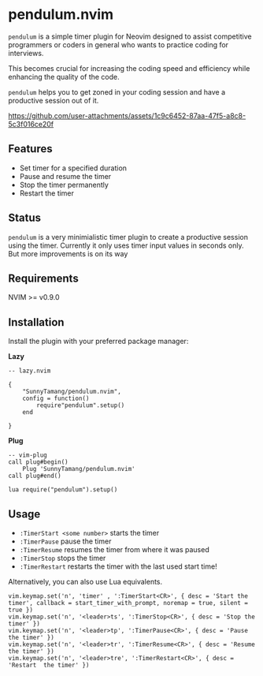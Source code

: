 # pendulum.nvim

```pendulum``` is a simple timer plugin for Neovim designed to assist competitive programmers or coders in general who wants to practice coding for interviews.

This becomes crucial for increasing the coding speed and efficiency while enhancing the quality of the code.

```pendulum``` helps you to get zoned in your coding session and have a productive session out of it.



https://github.com/user-attachments/assets/1c9c6452-87aa-47f5-a8c8-5c3f016ce20f



## Features

- Set timer for a specified duration
- Pause and resume the timer
- Stop the timer permanently
- Restart the timer

## Status

```pendulum``` is a very minimialistic timer plugin to create a productive session using the timer.
Currently it only uses timer input values in seconds only. But more improvements is on its way

## Requirements

NVIM >= v0.9.0


## Installation

Install the plugin with your preferred package manager:

**Lazy**

```
-- lazy.nvim

{
    "SunnyTamang/pendulum.nvim",
    config = function()
        require"pendulum".setup()
    end

}

```

**Plug**
```
-- vim-plug
call plug#begin()
    Plug 'SunnyTamang/pendulum.nvim'
call plug#end()

lua require("pendulum").setup()

```

## Usage

- ```:TimerStart <some number>``` starts the timer
- ```:TimerPause``` pause the timer
- ```:TimerResume``` resumes the timer from where it was paused
- ```:TimerStop``` stops the timer
- ```:TimerRestart``` restarts the timer with the last used start time! 

Alternatively, you can also use Lua equivalents.

```
vim.keymap.set('n', 'timer' , ':TimerStart<CR>', { desc = 'Start the timer', callback = start_timer_with_prompt, noremap = true, silent = true })
vim.keymap.set('n', '<leader>ts', ':TimerStop<CR>', { desc = 'Stop the timer' })
vim.keymap.set('n', '<leader>tp', ':TimerPause<CR>', { desc = 'Pause the timer' })
vim.keymap.set('n', '<leader>tr', ':TimerResume<CR>', { desc = 'Resume the timer' })
vim.keymap.set('n', '<leader>tre', ':TimerRestart<CR>', { desc = 'Restart  the timer' })
```

